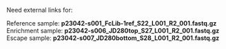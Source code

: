 Need external links for:

Reference sample: **p23042-s001_FcLib-1ref_S22_L001_R2_001.fastq.gz**<br>
Enrichment sample: **p23042-s006_JD280top_S27_L001_R2_001.fastq.gz**<br>
Escape sample: **p23042-s007_JD280bottom_S28_L001_R2_001.fastq.gz**<br>
